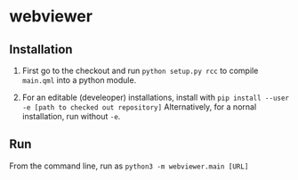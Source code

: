 # webviewer
## Installation
1. First go to the checkout and run
``python setup.py rcc``
to compile ``main.qml`` into a python module.

2. For an editable (develeoper) installations, install with
``pip install --user -e [path to checked out repository]``
Alternatively, for a nornal installation, run without ``-e``.


## Run
From the command line, run as ``python3 -m webviewer.main [URL]``
